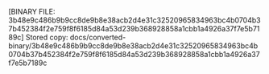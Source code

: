 [BINARY FILE: 3b48e9c486b9b9cc8de9b8e38acb2d4e31c32520965834963bc4b0704b37b452384f2e759f8f6185d84a53d239b368928858a1cbb1a4926a37f7e5b7189c]
Stored copy: docs/converted-binary/3b48e9c486b9b9cc8de9b8e38acb2d4e31c32520965834963bc4b0704b37b452384f2e759f8f6185d84a53d239b368928858a1cbb1a4926a37f7e5b7189c
